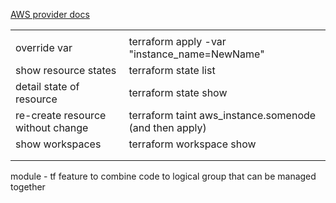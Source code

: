 
<a href = 'https://registry.terraform.io/providers/hashicorp/aws/latest/docs'> AWS provider docs </a>
<table>
  <tr> <td>  </td>  <td> </td> </tr>
<tr> <td> override var </td>  <td>terraform apply -var "instance_name=NewName" </td> </tr>
<tr> <td>show resource states</td>  <td>terraform state list </td> </tr>
<tr> <td>detail state of resource </td>  <td>terraform state show <name from list> </td> </tr>
<tr> <td>re-create resource without change </td>  <td> terraform taint aws_instance.somenode (and then apply) </td> </tr>
<tr> <td>show workspaces  </td>  <td>  terraform workspace show </td> </tr>
<tr> <td>  </td>  <td> </td> </tr>
<tr> <td>  </td>  <td> </td> </tr>
 
  
 </table>





module - tf feature to combine code to logical group that can be managed together
